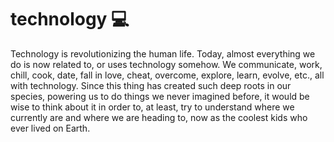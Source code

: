 # technology 💻

Technology is revolutionizing the human life. Today, almost everything we do is now related to, or uses technology somehow. We communicate, work, chill, cook, date, fall in love, cheat, overcome, explore, learn, evolve, etc., all with technology. Since this thing has created such deep roots in our species, powering us to do things we never imagined before, it would be wise to think about it in order to, at least, try to understand where we currently are and where we are heading to, now as the coolest kids who ever lived on Earth.
